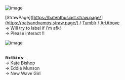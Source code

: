  <br />![image](https://github.com/user-attachments/assets/7d2148c2-6cf3-42ec-ad3a-2971cf69580a)



[StrawPage]([https://batenthusiast.straw.page/](https://batsandvamps.straw.page/) / [Tumblr](https://www.tumblr.com/blog/skyesogoofy) / [ArtAbove](https://www.tumblr.com/pixelpastry/169105405963/wanted-to-practice-some-ppl-so-i-drew-these-two?source=share) <br />
→ Will try to label if i'm afk!<br />
→ Please interact !!<br />

![image](https://github.com/user-attachments/assets/511a3cc5-2dbe-4f59-a22b-45e4713d2a51)


<br />
𝗳𝗶𝗰𝘁𝗸𝗶𝗻𝘀:<br />
→ Kate Bishop<br />
→ Eddie Munson<br />
→ New Wave Girl<br />



